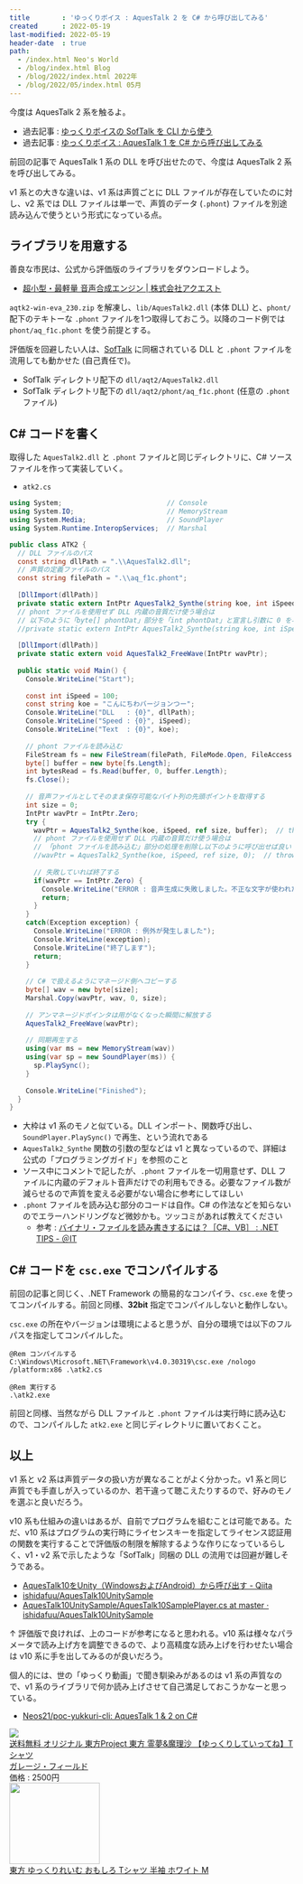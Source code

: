 ```yaml
---
title        : 'ゆっくりボイス : AquesTalk 2 を C# から呼び出してみる'
created      : 2022-05-19
last-modified: 2022-05-19
header-date  : true
path:
  - /index.html Neo's World
  - /blog/index.html Blog
  - /blog/2022/index.html 2022年
  - /blog/2022/05/index.html 05月
---
```


今度は AquesTalk 2 系を触るよ。

- 過去記事 : [ゆっくりボイスの SofTalk を CLI から使う](/blog/2022/05/17-01.html)
- 過去記事 : [ゆっくりボイス : AquesTalk 1 を C# から呼び出してみる](/blog/2022/05/18-01.html)

前回の記事で AquesTalk 1 系の DLL を呼び出せたので、今度は AquesTalk 2 系を呼び出してみる。

v1 系との大きな違いは、v1 系は声質ごとに DLL ファイルが存在していたのに対し、v2 系では DLL ファイルは単一で、声質のデータ (`.phont`) ファイルを別途読み込んで使うという形式になっている点。

## ライブラリを用意する

善良な市民は、公式から評価版のライブラリをダウンロードしよう。

- [超小型・最軽量 音声合成エンジン | 株式会社アクエスト](https://www.a-quest.com/)

`aqtk2-win-eva_230.zip` を解凍し、`lib/AquesTalk2.dll` (本体 DLL) と、`phont/` 配下のテキトーな `.phont` ファイルを1つ取得しておこう。以降のコード例では `phont/aq_f1c.phont` を使う前提とする。

評価版を回避したい人は、[SofTalk](https://w.atwiki.jp/softalk/pages/15.html) に同梱されている DLL と `.phont` ファイルを流用しても動かせた (自己責任で)。

- SofTalk ディレクトリ配下の `dll/aqt2/AquesTalk2.dll`
- SofTalk ディレクトリ配下の `dll/aqt2/phont/aq_f1c.phont` (任意の `.phont` ファイル)

## C# コードを書く

取得した `AquesTalk2.dll` と `.phont` ファイルと同じディレクトリに、C# ソースファイルを作って実装していく。

- `atk2.cs`

```cs
using System;                          // Console
using System.IO;                       // MemoryStream
using System.Media;                    // SoundPlayer
using System.Runtime.InteropServices;  // Marshal

public class ATK2 {
  // DLL ファイルのパス
  const string dllPath = ".\\AquesTalk2.dll";
  // 声質の定義ファイルのパス
  const string filePath = ".\\aq_f1c.phont";
  
  [DllImport(dllPath)]
  private static extern IntPtr AquesTalk2_Synthe(string koe, int iSpeed, ref int size, byte[] phontDat);
  // phont ファイルを使用せず DLL 内蔵の音質だけ使う場合は
  // 以下のように「byte[] phontDat」部分を「int phontDat」と宣言し引数に 0 を与えて呼び出せば良い
  //private static extern IntPtr AquesTalk2_Synthe(string koe, int iSpeed, ref int size, int phontDat);
  
  [DllImport(dllPath)]
  private static extern void AquesTalk2_FreeWave(IntPtr wavPtr);
  
  public static void Main() {
    Console.WriteLine("Start");
    
    const int iSpeed = 100;
    const string koe = "こんにちわバージョンつー";
    Console.WriteLine("DLL   : {0}", dllPath);
    Console.WriteLine("Speed : {0}", iSpeed);
    Console.WriteLine("Text  : {0}", koe);
    
    // phont ファイルを読み込む
    FileStream fs = new FileStream(filePath, FileMode.Open, FileAccess.Read);
    byte[] buffer = new byte[fs.Length];
    int bytesRead = fs.Read(buffer, 0, buffer.Length);
    fs.Close();
    
    // 音声ファイルとしてそのまま保存可能なバイト列の先頭ポイントを取得する
    int size = 0;
    IntPtr wavPtr = IntPtr.Zero;
    try {
      wavPtr = AquesTalk2_Synthe(koe, iSpeed, ref size, buffer);  // throws
      // phont ファイルを使用せず DLL 内蔵の音質だけ使う場合は
      // 「phont ファイルを読み込む」部分の処理を削除し以下のように呼び出せば良い
      //wavPtr = AquesTalk2_Synthe(koe, iSpeed, ref size, 0);  // throws
      
      // 失敗していれば終了する
      if(wavPtr == IntPtr.Zero) {
        Console.WriteLine("ERROR : 音声生成に失敗しました。不正な文字が使われた可能性があります。終了します");
        return;
      }
    }
    catch(Exception exception) {
      Console.WriteLine("ERROR : 例外が発生しました");
      Console.WriteLine(exception);
      Console.WriteLine("終了します");
      return;
    }
    
    // C# で扱えるようにマネージド側へコピーする
    byte[] wav = new byte[size];
    Marshal.Copy(wavPtr, wav, 0, size);
    
    // アンマネージドポインタは用がなくなった瞬間に解放する
    AquesTalk2_FreeWave(wavPtr);
    
    // 同期再生する
    using(var ms = new MemoryStream(wav))
    using(var sp = new SoundPlayer(ms)) {
      sp.PlaySync();
    }
    
    Console.WriteLine("Finished");
  }
}
```

- 大枠は v1 系のモノと似ている。DLL インポート、関数呼び出し、`SoundPlayer.PlaySync()` で再生、という流れである
- `AquesTalk2_Synthe` 関数の引数の型などは v1 と異なっているので、詳細は公式の「プログラミングガイド」を参照のこと
- ソース中にコメントで記したが、`.phont` ファイルを一切用意せず、DLL ファイルに内蔵のデフォルト音声だけでの利用もできる。必要なファイル数が減らせるので声質を変える必要がない場合に参考にしてほしい
- `.phont` ファイルを読み込む部分のコードは自作。C# の作法などを知らないのでエラーハンドリングなど微妙かも。ツッコミがあれば教えてください
  - 参考 : [バイナリ・ファイルを読み書きするには？［C#、VB］ : .NET TIPS - ＠IT](https://atmarkit.itmedia.co.jp/ait/articles/0711/08/news120.html)

## C# コードを `csc.exe` でコンパイルする

前回の記事と同じく、.NET Framework の簡易的なコンパイラ、`csc.exe` を使ってコンパイルする。前回と同様、**32bit** 指定でコンパイルしないと動作しない。

`csc.exe` の所在やバージョンは環境によると思うが、自分の環境では以下のフルパスを指定してコンパイルした。

```batch
@Rem コンパイルする
C:\Windows\Microsoft.NET\Framework\v4.0.30319\csc.exe /nologo /platform:x86 .\atk2.cs

@Rem 実行する
.\atk2.exe
```

前回と同様、当然ながら DLL ファイルと `.phont` ファイルは実行時に読み込むので、コンパイルした `atk2.exe` と同じディレクトリに置いておくこと。

## 以上

v1 系と v2 系は声質データの扱い方が異なることがよく分かった。v1 系と同じ声質でも手直しが入っているのか、若干違って聴こえたりするので、好みのモノを選ぶと良いだろう。

v10 系も仕組みの違いはあるが、自前でプログラムを組むことは可能である。ただ、v10 系はプログラムの実行時にライセンスキーを指定してライセンス認証用の関数を実行することで評価版の制限を解除するような作りになっているらしく、v1・v2 系で示したような「SofTalk」同梱の DLL の流用では回避が難しそうである。

- [AquesTalk10をUnity（WindowsおよびAndroid）から呼び出す - Qiita](https://qiita.com/ishidafuu/items/79581034ef81be062d0f)
- [ishidafuu/AquesTalk10UnitySample](https://github.com/ishidafuu/AquesTalk10UnitySample)
- [AquesTalk10UnitySample/AquesTalk10SamplePlayer.cs at master · ishidafuu/AquesTalk10UnitySample](https://github.com/ishidafuu/AquesTalk10UnitySample/blob/master/Assets/AquesTalk10SamplePlayer.cs)

↑ 評価版で良ければ、上のコードが参考になると思われる。v10 系は様々なパラメータで読み上げ方を調整できるので、より高精度な読み上げを行わせたい場合は v10 系に手を出してみるのが良いだろう。

個人的には、世の「ゆっくり動画」で聞き馴染みがあるのは v1 系の声質なので、v1 系のライブラリで何か読み上げさせて自己満足しておこうかなーと思っている。

- [Neos21/poc-yukkuri-cli: AquesTalk 1 & 2 on C#](https://github.com/Neos21/poc-yukkuri-cli)

<div class="ad-rakuten">
  <div class="ad-rakuten-image">
    <a href="https://hb.afl.rakuten.co.jp/hgc/g00sjv32.waxycb1c.g00sjv32.waxyd711/?pc=https%3A%2F%2Fitem.rakuten.co.jp%2Fgaragefield%2F10000024%2F&amp;m=http%3A%2F%2Fm.rakuten.co.jp%2Fgaragefield%2Fi%2F10000024%2F">
      <img src="https://thumbnail.image.rakuten.co.jp/@0_mall/garagefield/cabinet/05293259/imgrc0070829268.jpg?_ex=128x128">
    </a>
  </div>
  <div class="ad-rakuten-info">
    <div class="ad-rakuten-title">
      <a href="https://hb.afl.rakuten.co.jp/hgc/g00sjv32.waxycb1c.g00sjv32.waxyd711/?pc=https%3A%2F%2Fitem.rakuten.co.jp%2Fgaragefield%2F10000024%2F&amp;m=http%3A%2F%2Fm.rakuten.co.jp%2Fgaragefield%2Fi%2F10000024%2F">送料無料 オリジナル 東方Project 東方 霊夢&amp;魔理沙 【ゆっくりしていってね】Tシャツ</a>
    </div>
    <div class="ad-rakuten-shop">
      <a href="https://hb.afl.rakuten.co.jp/hgc/g00sjv32.waxycb1c.g00sjv32.waxyd711/?pc=https%3A%2F%2Fwww.rakuten.co.jp%2Fgaragefield%2F&amp;m=http%3A%2F%2Fm.rakuten.co.jp%2Fgaragefield%2F">ガレージ・フィールド</a>
    </div>
    <div class="ad-rakuten-price">価格 : 2500円</div>
  </div>
</div>

<div class="ad-amazon">
  <div class="ad-amazon-image">
    <a href="https://www.amazon.co.jp/dp/B09XBJNWZ4?tag=neos21-22&amp;linkCode=osi&amp;th=1&amp;psc=1">
      <img src="https://m.media-amazon.com/images/I/31uNJOnF12L._SL160_.jpg" width="160" height="144">
    </a>
  </div>
  <div class="ad-amazon-info">
    <div class="ad-amazon-title">
      <a href="https://www.amazon.co.jp/dp/B09XBJNWZ4?tag=neos21-22&amp;linkCode=osi&amp;th=1&amp;psc=1">東方 ゆっくりれいむ おもしろ Tシャツ 半袖 ホワイト M</a>
    </div>
  </div>
</div>
